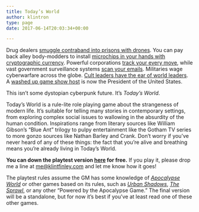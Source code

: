 ```yaml
---
title: Today’s World
author: klintron
type: page
date: 2017-06-14T20:03:34+00:00

---
```

Drug dealers [smuggle contraband into prisons with drones][1]. You can pay back alley body-modders to install [microchips in your hands with cryptographic currency][2]. Powerful corporations [track your every move][3], while vast government surveillance systems [scan your emails][4]. Militaries wage cyberwarfare across the globe. [Cult leaders have the ear of world leaders][5]. A [washed up game show host][6] is now the President of the United States.

This isn&#8217;t some dystopian cyberpunk future. It&#8217;s _Today&#8217;s World_.

Today&#8217;s World is a rule-lite role playing game about the strangeness of modern life. It&#8217;s suitable for telling many stories in contemporary settings, from exploring complex social issues to wallowing in the absurdity of the human condition. Inspirations range from literary sources like William Gibson&#8217;s &#8220;Blue Ant&#8221; trilogy to pulpy entertainment like the Gotham TV series to more gonzo sources like Nathan Barley and Crank. Don&#8217;t worry if you&#8217;ve never heard of any of these things: the fact that you&#8217;re alive and breathing means you&#8217;re already living in Today&#8217;s World.

**You can down the playtest version [here][7] for free.** If you play it, please drop me a line at me@klintfinley.com and let me know how it goes!

The playtest rules assume the GM has some knowledge of _[Apocalypse World][8]_ or other games based on its rules, such as _[Urban Shadows][9]_, _[The Sprawl][10]_, or any other &#8220;Powered by the Apocalypse Game.&#8221; The final version will be a standalone, but for now it&#8217;s best if you&#8217;ve at least read one of these other games.

 [1]: https://www.washingtonpost.com/local/prisons-try-to-stop-drones-from-delivering-drugs-porn-and-cellphones-to-inmates/2016/10/12/645fb102-800c-11e6-8d0c-fb6c00c90481_story.html
 [2]: https://motherboard.vice.com/en_us/article/this-guy-implanted-his-bitcoin-wallet-and-made-a-payment-with-his-hand
 [3]: https://ssd.eff.org/en/module/problem-mobile-phones
 [4]: http://www.reuters.com/article/us-yahoo-nsa-exclusive-idUSKCN1241YT
 [5]: http://www.bbc.com/news/world-asia-37971085
 [6]: https://en.wikipedia.org/wiki/The_Apprentice_(U.S._TV_series)#Statistics_by_season
 [7]: https://www.dropbox.com/s/w5ml27r658jwk4d/todaysworld-playtest-rules-06.pdf?dl=0
 [8]: http://apocalypse-world.com/
 [9]: http://www.magpiegames.com/our-games/urban-shadows/
 [10]: http://www.drivethrurpg.com/product/171286/The-Sprawl----MIDNIGHT